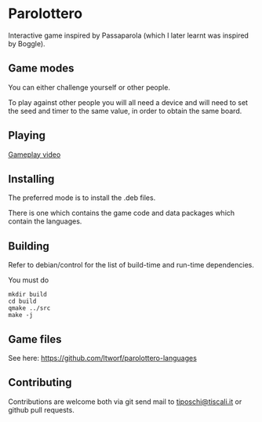 Parolottero
===========

Interactive game inspired by Passaparola (which I later learnt was inspired by Boggle).


Game modes
----------

You can either challenge yourself or other people.

To play against other people you will all need a device and will need to set the seed and timer to the same value, in order to obtain the same board.


Playing
-------

[Gameplay video](https://www.youtube.com/watch?v=NEwD4Rn_nPQ)


Installing
----------

The preferred mode is to install the .deb files.

There is one which contains the game code and data packages which contain the languages.


Building
--------

Refer to debian/control for the list of build-time and run-time dependencies.

You must do

```
mkdir build
cd build
qmake ../src
make -j
```

Game files
----------

See here: https://github.com/ltworf/parolottero-languages


Contributing
------------

Contributions are welcome both via git send mail to tiposchi@tiscali.it or github pull requests.
